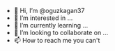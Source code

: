 - 👋 Hi, I’m @oguzkagan37
- 👀 I’m interested in ...
- 🌱 I’m currently learning ...
- 💞️ I’m looking to collaborate on ...
- 📫 How to reach me you can't

<!---
oguzkagan37/oguzkagan37 is a ✨ special ✨ repository because its `README.md` (this file) appears on your GitHub profile.
You can click the Preview link to take a look at your changes.
--->
